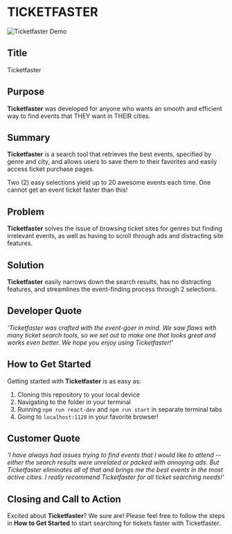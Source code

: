 # TICKETFASTER #
 
![Ticketfaster Demo](https://i.imgur.com/tBp4lK5.gif)

## Title ##
  Ticketfaster

## Purpose ##
  **Ticketfaster** was developed for anyone who wants an smooth and efficient way to find events that THEY want in THEIR cities.

## Summary ##
  **Ticketfaster** is a search tool that retrieves the best events, specified by genre and city, and allows users to save them to their favorites and easily access ticket purchase pages.
  
  Two (2) easy selections yield up to 20 awesome events each time. One cannot get an event ticket faster than this!

## Problem ##
  **Ticketfaster** solves the issue of browsing ticket sites for genres but finding irrelevant events, as well as having to scroll through ads and distracting site features.

## Solution ##
  **Ticketfaster** easily narrows down the search results, has no distracting features, and streamlines the event-finding process through 2 selections.

## Developer Quote ##
  *'Ticketfaster was crafted with the event-goer in mind. We saw flaws with many ticket search tools, so we set out to make one that looks great and works even better. We hope you enjoy using Ticketfaster!'*

## How to Get Started ##
  Getting started with **Ticketfaster** is as easy as:
  1. Cloning this repository to your local device
  2. Navigating to the folder in your terminal
  3. Running `npm run react-dev` and `npm run start` in separate terminal tabs
  4. Going to `localhost:1128` in your favorite browser!

## Customer Quote ##
  *'I have always had issues trying to find events that I would like to attend -- either the search results were unrelated or packed with annoying ads. But Ticketfaster eliminates all of that and brings me the best events in the most active cities. I really recommend Ticketfaster for all ticket searching needs!'*
  
## Closing and Call to Action ##
  Excited about **Ticketfaster**? We sure are! Please feel free to follow the steps in **How to Get Started** to start searching for tickets faster with Ticketfaster.
